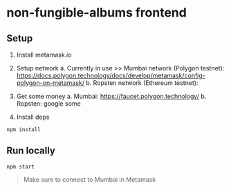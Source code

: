 # non-fungible-albums frontend

## Setup

1. Install metamask.io

2. Setup network
a. Currently in use >> Mumbai network (Polygon testnet): https://docs.polygon.technology/docs/develop/metamask/config-polygon-on-metamask/
b. Ropsten network (Ethereum testnet):

3. Get some money
a. Mumbai: https://faucet.polygon.technology/
b. Ropsten: google some

4. Install deps
```
npm install
```

## Run locally

```
npm start
```

> Make sure to connect to Mumbai in Metamask

